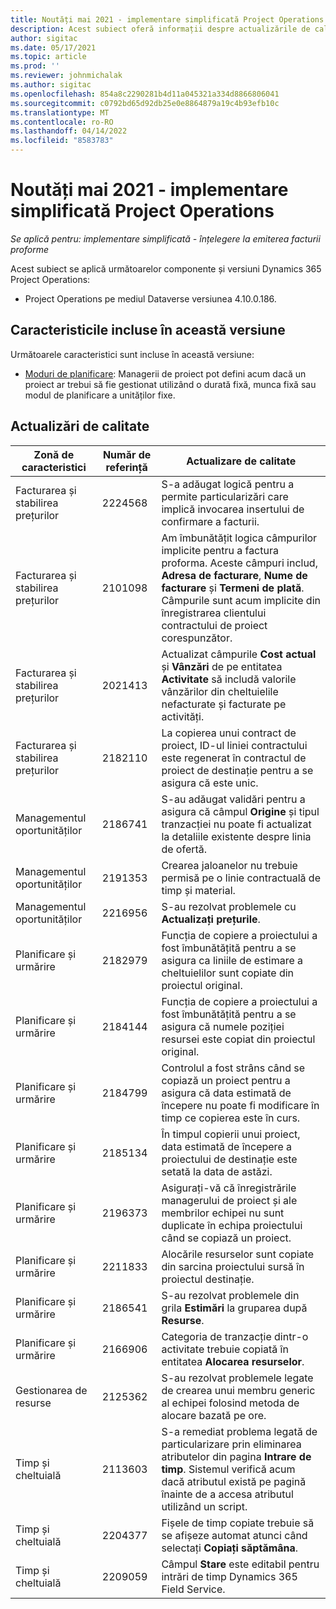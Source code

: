 ```yaml
---
title: Noutăți mai 2021 - implementare simplificată Project Operations
description: Acest subiect oferă informații despre actualizările de calitate disponibile în versiunea din mai 2021 a implementării simplificate Project Operations.
author: sigitac
ms.date: 05/17/2021
ms.topic: article
ms.prod: ''
ms.reviewer: johnmichalak
ms.author: sigitac
ms.openlocfilehash: 854a8c2290281b4d11a045321a334d8866806041
ms.sourcegitcommit: c0792bd65d92db25e0e8864879a19c4b93efb10c
ms.translationtype: MT
ms.contentlocale: ro-RO
ms.lasthandoff: 04/14/2022
ms.locfileid: "8583783"
---
```

# <a name="whats-new-may-2021---project-operations-lite-deployment"></a>Noutăți mai 2021 - implementare simplificată Project Operations

_Se aplică pentru: implementare simplificată - înțelegere la emiterea facturii proforme_

Acest subiect se aplică următoarelor componente și versiuni Dynamics 365 Project Operations:

   - Project Operations pe mediul Dataverse versiunea 4.10.0.186.

## <a name="features-included-in-this-release"></a>Caracteristicile incluse în această versiune

Următoarele caracteristici sunt incluse în această versiune:

- [Moduri de planificare](../../project-management/scheduling-modes.md): Managerii de proiect pot defini acum dacă un proiect ar trebui să fie gestionat utilizând o durată fixă, munca fixă sau modul de planificare a unităților fixe.

## <a name="quality-updates"></a>Actualizări de calitate

| **Zonă de caracteristici** | **Număr de referință** | **Actualizare de calitate** |
| --- | --- | --- |
| Facturarea și stabilirea prețurilor | 2224568 | S-a adăugat logică pentru a permite particularizări care implică invocarea insertului de confirmare a facturii. |
| Facturarea și stabilirea prețurilor | 2101098 | Am îmbunătățit logica câmpurilor implicite pentru a factura proforma. Aceste câmpuri includ, **Adresa de facturare**, **Nume de facturare** și **Termeni de plată**. Câmpurile sunt acum implicite din înregistrarea clientului contractului de proiect corespunzător. |
| Facturarea și stabilirea prețurilor | 2021413 | Actualizat câmpurile **Cost actual** și **Vânzări** de pe entitatea **Activitate** să includă valorile vânzărilor din cheltuielile nefacturate și facturate pe activități. |
| Facturarea și stabilirea prețurilor | 2182110 | La copierea unui contract de proiect, ID-ul liniei contractului este regenerat în contractul de proiect de destinație pentru a se asigura că este unic. |
| Managementul oportunităților | 2186741 | S-au adăugat validări pentru a asigura că câmpul **Origine** și tipul tranzacției nu poate fi actualizat la detaliile existente despre linia de ofertă. |
| Managementul oportunităților | 2191353 | Crearea jaloanelor nu trebuie permisă pe o linie contractuală de timp și material. |
| Managementul oportunităților | 2216956 | S-au rezolvat problemele cu **Actualizați prețurile**. |
| Planificare și urmărire | 2182979 | Funcția de copiere a proiectului a fost îmbunătățită pentru a se asigura ca liniile de estimare a cheltuielilor sunt copiate din proiectul original. |
| Planificare și urmărire | 2184144 | Funcția de copiere a proiectului a fost îmbunătățită pentru a se asigura că numele poziției resursei este copiat din proiectul original. |
| Planificare și urmărire | 2184799 | Controlul a fost strâns când se copiază un proiect pentru a asigura că data estimată de începere nu poate fi modificare în timp ce copierea este în curs. |
| Planificare și urmărire | 2185134 | În timpul copierii unui proiect, data estimată de începere a proiectului de destinație este setată la data de astăzi. |
| Planificare și urmărire | 2196373 | Asigurați-vă că înregistrările managerului de proiect și ale membrilor echipei nu sunt duplicate în echipa proiectului când se copiază un proiect. |
| Planificare și urmărire | 2211833 | Alocările resurselor sunt copiate din sarcina proiectului sursă în proiectul destinație. |
| Planificare și urmărire | 2186541 | S-au rezolvat problemele din grila **Estimări** la gruparea după **Resurse**. |
| Planificare și urmărire | 2166906 | Categoria de tranzacție dintr-o activitate trebuie copiată în entitatea **Alocarea resurselor**. |
| Gestionarea de resurse | 2125362 | S-au rezolvat problemele legate de crearea unui membru generic al echipei folosind metoda de alocare bazată pe ore. |
| Timp și cheltuială | 2113603 | S-a remediat problema legată de particularizare prin eliminarea atributelor din pagina **Intrare de timp**. Sistemul verifică acum dacă atributul există pe pagină înainte de a accesa atributul utilizând un script. |
| Timp și cheltuială | 2204377 | Fișele de timp copiate trebuie să se afișeze automat atunci când selectați **Copiați săptămâna**. |
| Timp și cheltuială | 2209059 | Câmpul **Stare** este editabil pentru intrări de timp Dynamics 365 Field Service. |
